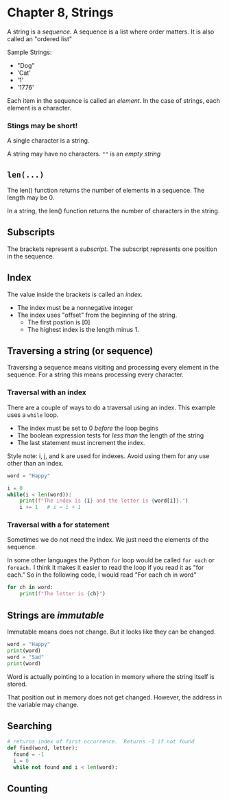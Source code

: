 # Chapter 8, Strings

A string is a *sequence.* A sequence is a list where order matters.  It is also called an "ordered list"

Sample Strings:

* "Dog"
* 'Cat'
* '1'
* '1776'

Each item in the sequence is called an *element.*  In the case of strings, each element is a character.

### Stings may be short!

A single character is a string.

A string may have no characters.  `""` is an *empty string*


## `len(...)`

The len() function returns the number of elements in a sequence.  The length may be 0.

In a string, the len() function returns the number of characters in the string.

## Subscripts

The brackets represent a *subscript.*  The subscript represents one position in the sequence.

## Index

The value inside the brackets is called an *index.*

* The index must be a nonnegative integer
* The index uses "offset" from the beginning of the string.  
  * The first postion is [0]
  * The highest index is the length minus 1.

## Traversing a string (or sequence)

Traversing a sequence means visiting and processing every element in the sequence.  For a string this means processing every character.

### Traversal with an index

There are a couple of ways to do a traversal using an index.  This example uses a `while` loop.

* The index must be set to 0 *before* the loop begins
* The boolean expression tests for *less than* the length of the string
* The last statement must increment the index.

Style note:  i, j, and k are used for indexes.  Avoid using them for any use other than an index.

```python
word = "Happy"

i = 0
while(i < len(word)):
    print(f"The index is {i} and the letter is {word[i]}.")
    i += 1   # i = i + 1
```

### Traversal with a for statement

Sometimes we do not need the index.  We just need the elements of the sequence.

In some other languages the Python `for` loop would be called `for each` or `foreach.`  I think it makes it easier to read the loop if you read it as "for each."  So in the following code, I would read "For each ch in word"

```python
for ch in word:
    print(f"The letter is {ch}")
```

## Strings are *immutable*

Immutable means does not change.  But it looks like they can be changed.

```python
word = "Happy"
print(word)
word = "Sad"
print(word)
```

Word is actually pointing to a location in memory where the string itself is stored.

That position out in memory does not get changed.  However, the address in the variable may change.


## Searching

```python
# returns index of first occurrence.  Returns -1 if not found
def find(word, letter):
  found = -1
  i = 0
  while not found and i < len(word):

```

## Counting